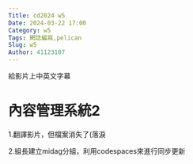 ```yaml
---
Title: cd2024 w5
Date: 2024-03-22 17:00
Category: w5
Tags: 網誌編寫,pelican 
Slug: w5
Author: 41123107
---
```


給影片上中英文字幕

<!-- PELICAN_END_SUMMARY -->

# 內容管理系統2

1.翻譯影片，但檔案消失了(落淚

2.組長建立midag分組，利用codespaces來進行同步更新
